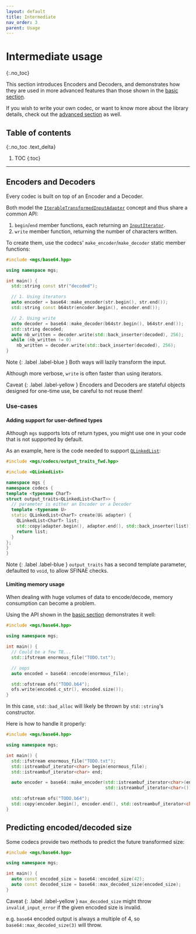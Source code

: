 ```yaml
---
layout: default
title: Intermediate
nav_order: 3
parent: Usage
---
```


# Intermediate usage
{:.no_toc}

This section introduces Encoders and Decoders, and demonstrates how they are used in more advanced features than those shown in the [basic section](basic).

If you wish to write your own codec, or want to know more about the library details, check out the [advanced section](advanced) as well.

## Table of contents
{:.no_toc .text_delta}

1. TOC
{:toc}

---

## Encoders and Decoders

Every codec is built on top of an Encoder and a Decoder.

Both model the [`IterableTransformedInputAdapter`]() concept and thus share a common API:

1. `begin`/`end` member functions, each returning an [`InputIterator`]().
2. `write` member function, returning the number of characters written.

To create them, use the codecs' `make_encoder`/`make_decoder` static member functions:

```cpp
#include <mgs/base64.hpp>

using namespace mgs;

int main() {
  std::string const str("decoded");

  // 1. Using iterators
  auto encoder = base64::make_encoder(str.begin(), str.end());
  std::string const b64str(encoder.begin(), encoder.end());

  // 2. Using write
  auto decoder = base64::make_decoder(b64str.begin(), b64str.end());
  std::string decoded;
  auto nb_written = decoder.write(std::back_inserter(decoded), 256);
  while (nb_written != 0)
    nb_written = decoder.write(std::back_inserter(decoded), 256);
}
```

Note
{: .label .label-blue }
Both ways will lazily transform the input.

Although more verbose, `write` is often faster than using iterators.

Caveat
{: .label .label-yellow }
Encoders and Decoders are stateful objects designed for one-time use, be careful to not reuse them!

### Use-cases

#### Adding support for user-defined types

Although `mgs` supports lots of return types, you might use one in your code that is not supported by default.

As an example, here is the code needed to support [`QLinkedList`](http://doc.qt.io/qt-5/qlinkedlist.html):

```cpp
#include <mgs/codecs/output_traits_fwd.hpp>

#include <QLinkedList>

namespace mgs {
namespace codecs {
template <typename CharT>
struct output_traits<QLinkedList<CharT>> {
  // parameter is either an Encoder or a Decoder
  template <typename U>
  static QLinkedList<CharT> create(U& adapter) {
    QLinkedList<CharT> list;
    std::copy(adapter.begin(), adapter.end(), std::back_inserter(list));
    return list;
  }
};
}
}
```

Note
{: .label .label-blue }
`output_traits` has a second template parameter, defaulted to `void`, to allow SFINAE checks. 

#### Limiting memory usage

When dealing with huge volumes of data to encode/decode, memory consumption can become a problem.

Using the API shown in the [basic section](basic) demonstrates it well:

```cpp
#include <mgs/base64.hpp>

using namespace mgs;

int main() {
  // Could be a few TB...
  std::ifstream enormous_file("TODO.txt");

  // oops
  auto encoded = base64::encode(enormous_file);

  std::ofstream ofs("TODO.b64");
  ofs.write(encoded.c_str(), encoded.size());
}
```

In this case, `std::bad_alloc` will likely be thrown by `std::string`'s constructor.

Here is how to handle it properly:

```cpp
#include <mgs/base64.hpp>

using namespace mgs;

int main() {
  std::ifstream enormous_file("TODO.txt");
  std::istreambuf_iterator<char> begin(enormous_file);
  std::istreambuf_iterator<char> end;

  auto encoder = base64::make_encoder(std::istreambuf_iterator<char>(enormous_file),
                                      std::istreambuf_iterator<char>());

  std::ofstream ofs("TODO.b64");
  std::copy(encoder.begin(), encoder.end(), std::ostreambuf_iterator<char>(ofs));
}
```

## Predicting encoded/decoded size

Some codecs provide two methods to predict the future transformed size:

```cpp
#include <mgs/base64.hpp>

using namespace mgs;

int main() {
  auto const encoded_size = base64::encoded_size(42);
  auto const decoded_size = base64::max_decoded_size(encoded_size);
}
```

Caveat
{: .label .label-yellow }
`max_decoded_size` might throw `invalid_input_error` if the given encoded size is invalid.

e.g. `base64` encoded output is always a multiple of 4, so `base64::max_decoded_size(3)` will throw. 
